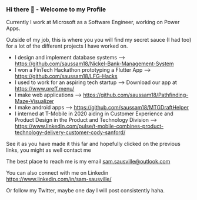 ### Hi there 👋 - Welcome to my Profile
Currently I work at Microsoft as a Software Engineer, working on Power Apps.

Outside of my job, this is where you you will find my secret sauce (I had too) for a lot of the different projects I have worked on.

* I design and implement database systems --> https://github.com/saussam18/Nickel-Bank-Management-System
* I won a FinTech Hackathon prototyping a Flutter App --> https://github.com/saussam18/LFG-Hacks
* I used to work for an aspiring tech startup --> Download our app at https://www.preff.menu/
* I make web applications --> https://github.com/saussam18/Pathfinding-Maze-Visualizer
* I make android apps --> https://github.com/saussam18/MTGDraftHelper
* I interned at T-Mobile in 2020 aiding in Customer Experience and Product Design in the Product and Technology Division --> https://www.linkedin.com/pulse/t-mobile-combines-product-technology-delivery-customer-cody-sanford/

See it as you have made it this far and hopefully clicked on the previous links, you might as well contact me

The best place to reach me is my email sam.sausville@outlook.com

You can also connect with me on Linkedin https://www.linkedin.com/in/sam-sausville/

Or follow my Twitter, maybe one day I will post consistently haha. 

<!--
**saussam18/saussam18** is a ✨ _special_ ✨ repository because its `README.md` (this file) appears on your GitHub profile.

Here are some ideas to get you started:

- 🔭 I’m currently working on ...
- 🌱 I’m currently learning ...
- 👯 I’m looking to collaborate on ...
- 🤔 I’m looking for help with ...
- 💬 Ask me about ...
- 📫 How to reach me: ...
- 😄 Pronouns: ...
- ⚡ Fun fact: ...
-->
